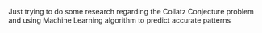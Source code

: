 Just trying to do some research regarding the Collatz Conjecture problem and using Machine Learning algorithm to predict accurate patterns